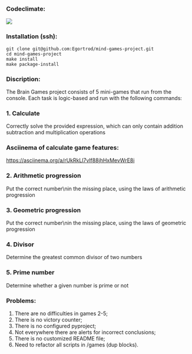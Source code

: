 ### Сodeclimate:
<a href="https://codeclimate.com/github/Egortrod/mind-games-project/maintainability"><img src="https://api.codeclimate.com/v1/badges/3ed57a1dde9b2423eaab/maintainability" /></a>

### Installation (ssh):
```
git clone git@github.com:Egortrod/mind-games-project.git
cd mind-games-project
make install
make package-install
```

### Discription:
The Brain Games project consists of 5 mini-games that run from the console. Each task is logic-based and run with the following commands:

   ### 1. Calculate
Correctly solve the provided expression, which can only contain addition subtraction and multiplication operations

### Asciinema of calculate game features:
https://asciinema.org/a/rUkRkLl7vlf88jhHxMevWrE8i

   ### 2. Arithmetic progression 
Put the correct number\nin the missing place, using the laws of arithmetic progression

   ### 3. Geometric progression 
Put the correct number\nin the missing place, using the laws of geometric progression

   ### 4. Divisor
Determine the greatest common divisor of two numbers

   ### 5. Prime number 
Determine whether a given number is prime or not

### Problems:
1. There are no difficulties in games 2-5;
2. There is no victory counter;
3. There is no configured pyproject;
4. Not everywhere there are alerts for incorrect conclusions;
5. There is no customized README file; 
6. Need to refactor all scripts in /games (dup blocks).

